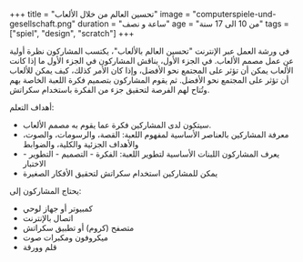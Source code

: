 +++
title = "تحسين العالم من خلال الألعاب"
image = "computerspiele-und-gesellschaft.png"
duration = "ساعة و نصف"
age = "من 10 الى 17 سنة"
tags = ["spiel", "design", "scratch"]
+++

في ورشة العمل عبر الإنترنت "تحسين العالم بالألعاب"، يكتسب المشاركون نظرة أولية عن عمل مصمم الألعاب.
في الجزء الأول، يناقش المشاركون في الجزء الأول ما إذا كانت الألعاب يمكن أن تؤثر على المجتمع نحو الأفضل، وإذا كان الأمر كذلك، كيف يمكن للألعاب أن تؤثر على المجتمع نحو الأفضل. 
ثم يقوم المشاركون بتصميم فكرة اللعبة الخاصة بهم وتُتاح لهم الفرصة لتحقيق جزء من الفكرة باستخدام سكراتش.

أهداف التعلم:
* سيتكون لدى المشاركين فكرة عما يقوم به مصمم الألعاب.
* معرفة المشاركين بالعناصر الأساسية لمفهوم اللعبة: القصة، والرسومات، والصوت، والأهداف الجزئية والكلية، والضوابط
* يعرف المشاركون اللبنات الأساسية لتطوير اللعبة: الفكرة - التصميم - التطوير - الاختبار
* يمكن للمشاركين استخدام سكراتش لتحقيق الأفكار الصغيرة

يحتاج المشاركون إلى:
* كمبيوتر أو جهاز لوحي
* اتصال بالإنترنت
* متصفح (كروم) أو تطبيق سكراتش
* ميكروفون ومكبرات صوت
* قلم وورقة